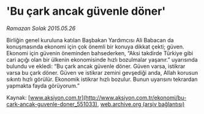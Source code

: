 # 'Bu çark ancak güvenle döner'

*Ramazan Solak 2015.05.26*

<div class="pNewsDetailMainContent" itemprop="articleBody">
 <p>
  Birliğin genel kuruluna katılan Başbakan Yardımcısı Ali Babacan da konuşmasında ekonomi için çok önemli bir konuya dikkat çekti; güven. Ekonomi için güvenin öneminden bahsederken, “Aksi takdirde Türkiye gibi cari açığı olan bir ülkenin ekonomisinde hızlı bozulmalar yaşanır.” uyarısında bulundu ve ekledi: “Bu çark ancak güvenle döner. Güven varsa, istikrar varsa bu çark döner. Güven ve istikrar zemini gevşediği anda, Allah korusun sıkıntı hızlı görülür. Ekonomik istikrar hızlı bozulur. Bunun uyarısını tekrardan yapmakta fayda görüyorum.”
 </p>
</div>


Kaynak: [www.aksiyon.com.tr](http://www.aksiyon.com.tr/ekonomi/bu-cark-ancak-guvenle-doner_551033), [web.archive.org (arşiv bağlantısı)](http://web.archive.org/web/20150719021707/http://www.aksiyon.com.tr/ekonomi/bu-cark-ancak-guvenle-doner_551033)
